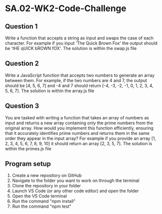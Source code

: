 # SA.02-WK2-Code-Challenge
## Question 1
Write a function that accepts a string as input and swaps the case of each character. For example if you input 'The Quick Brown Fox' the output should be 'tHE qUICK bROWN fOX'.
The solution is within the swap.js file

## Question 2
Write a JavaScript function that accepts two numbers to generate an array between them. For example, if the two numbers are 4 and 7, the output should be [4, 5, 6, 7] and -4 and 7 should return [-4, -3, -2, -1, 0, 1, 2, 3, 4, 5, 6, 7].
The solution is within the array.js file

## Question 3
You are tasked with writing a function that takes an array of numbers as input and returns a new array containing only the prime numbers from the original array. How would you implement this function efficiently, ensuring that it accurately identifies prime numbers and returns them in the same order they appear in the input array? For example if you provide an array [1, 2, 3, 4, 5, 6, 7, 8, 9, 10] it should return an array [2, 3, 5, 7].
The solution is within the primes.js file

## Program setup
1. Create a new repository on GitHub
2. Navigate to the folder you want to work on through the terminal
3. Clone the repository in your folder
4. Launch VS Code (or any other code editor) and open the folder
5. Open the VS Code terminal
6. Run the command "npm install"
7. Run the command "npm test"
